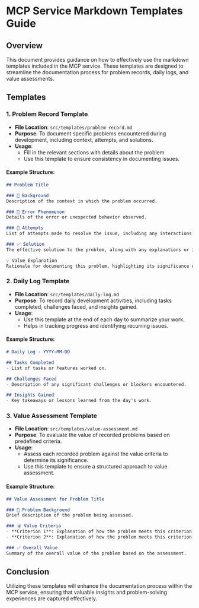 # MCP Service Markdown Templates Guide

## Overview
This document provides guidance on how to effectively use the markdown templates included in the MCP service. These templates are designed to streamline the documentation process for problem records, daily logs, and value assessments.

## Templates

### 1. Problem Record Template
- **File Location**: `src/templates/problem-record.md`
- **Purpose**: To document specific problems encountered during development, including context, attempts, and solutions.
- **Usage**:
  - Fill in the relevant sections with details about the problem.
  - Use this template to ensure consistency in documenting issues.

#### Example Structure:
```markdown
## Problem Title

### 🧩 Background
Description of the context in which the problem occurred.

### 🐞 Error Phenomenon
Details of the error or unexpected behavior observed.

### 🧪 Attempts
List of attempts made to resolve the issue, including any interactions with Copilot or other tools.

### ✅ Solution
The effective solution to the problem, along with any explanations or insights gained.

💡 Value Explanation
Rationale for documenting this problem, highlighting its significance or common pitfalls.
```

### 2. Daily Log Template
- **File Location**: `src/templates/daily-log.md`
- **Purpose**: To record daily development activities, including tasks completed, challenges faced, and insights gained.
- **Usage**:
  - Use this template at the end of each day to summarize your work.
  - Helps in tracking progress and identifying recurring issues.

#### Example Structure:
```markdown
# Daily Log - YYYY-MM-DD

## Tasks Completed
- List of tasks or features worked on.

## Challenges Faced
- Description of any significant challenges or blockers encountered.

## Insights Gained
- Key takeaways or lessons learned from the day's work.
```

### 3. Value Assessment Template
- **File Location**: `src/templates/value-assessment.md`
- **Purpose**: To evaluate the value of recorded problems based on predefined criteria.
- **Usage**:
  - Assess each recorded problem against the value criteria to determine its significance.
  - Use this template to ensure a structured approach to value assessment.

#### Example Structure:
```markdown
## Value Assessment for Problem Title

### 🧩 Problem Background
Brief description of the problem being assessed.

### 📊 Value Criteria
- **Criterion 1**: Explanation of how the problem meets this criterion.
- **Criterion 2**: Explanation of how the problem meets this criterion.

### ✅ Overall Value
Summary of the overall value of the problem based on the assessment.
```

## Conclusion
Utilizing these templates will enhance the documentation process within the MCP service, ensuring that valuable insights and problem-solving experiences are captured effectively.